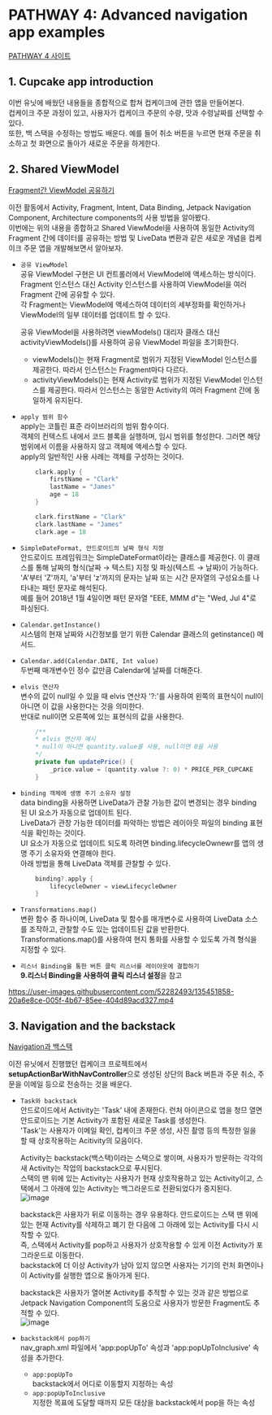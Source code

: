 # PATHWAY 4: Advanced navigation app examples
[PATHWAY 4 사이트](https://developer.android.com/courses/pathways/android-basics-kotlin-unit-3-pathway-4)

## 1. Cupcake app introduction
이번 유닛에 배웠던 내용들을 종합적으로 합쳐 컵케이크에 관한 앱을 만들어본다.</br>
컵케이크 주문 과정이 있고, 사용자가 컵케이크 주문의 수량, 맛과 수령날짜를 선택할 수 있다.</br>
또한, 백 스택을 수정하는 방법도 배운다. 예를 들어 취소 버튼을 누르면 현재 주문을 취소하고 첫 화면으로 돌아가 새로운 주문을 하게한다.

## 2. Shared ViewModel
[Fragment간 ViewModel 공유하기](https://developer.android.com/codelabs/basic-android-kotlin-training-shared-viewmodel?continue=https%3A%2F%2Fdeveloper.android.com%2Fcourses%2Fpathways%2Fandroid-basics-kotlin-unit-3-pathway-4%23codelab-https%3A%2F%2Fdeveloper.android.com%2Fcodelabs%2Fbasic-android-kotlin-training-shared-viewmodel#0)

이전 활동에서 Activity, Fragment, Intent, Data Binding, Jetpack Navigation Component, Architecture components의 사용 방법을 알아봤다.</br>
이번에는 위의 내용을 종합하고 Shared ViewModel을 사용하여 동일한 Activity의 Fragment 간에 데이터를 공유하는 방법 및 LiveData 변환과 같은 새로운 개념을 컵케이크 주문 앱을 개발해보면서 알아보자.


- `공유 ViewModel`</br>
    공유 ViewModel 구현은 UI 컨트롤러에서 ViewModel에 액세스하는 방식이다.</br>
    Fragment 인스턴스 대신 Activity 인스턴스를 사용하여 ViewModel을 여러 Fragment 간에 공유할 수 있다.</br>
    각 Fragment는 ViewModel에 액세스하여 데이터의 세부정화를 확인하거나 ViewModel의 일부 데이터를 업데이트 할 수 있다.

    공유 ViewModel을 사용하려면 viewModels() 대리자 클래스 대신 activityViewModels()를 사용하여 공유 ViewModel 파일을 초기화한다.
    - viewModels()는 현재 Fragment로 범위가 지정된 ViewModel 인스턴스를 제공한다. 따라서 인스턴스는 Fragment마다 다르다.
    - activityViewModels()는 현재 Activity로 범위가 지정된 ViewModel 인스턴스를 제공한다. 따라서 인스턴스는 동알한 Activity의 여러 Fragment 간에 동일하게 유지된다.

- `apply 범위 함수`</br>
    apply는 코틀린 표준 라이브러리의 범위 함수이다.</br>
    객체의 컨텍스트 내에서 코드 블록을 실행하며, 임시 범위를 형성한다. 그러면 해당 범위에서 이름을 사용하지 않고 객체에 액세스할 수 있다.</br>
    apply의 일반적인 사용 사례는 객체를 구성하는 것이다.

    ```kotlin
        clark.apply {
            firstName = "Clark"
            lastName = "James"
            age = 18
        }

        clark.firstName = "Clark"
        clark.lastName = "James"
        clark.age = 18
    ```

- `SimpleDateFormat, 안드로이드의 날짜 형식 지정`</br>
    안드로이드 프레임워크는 SimpleDateFormat이라는 클래스를 제공한다. 이 클래스를 통해 날짜의 형식(날짜 → 텍스트) 지정 및 파싱(텍스트 → 날짜)이 가능하다.</br>
    'A'부터 'Z'까지, 'a'부터 'z'까지의 문자는 날짜 또는 시간 문자열의 구성요소를 나타내는 패턴 문자로 해석된다.</br>
    예를 들어 2018년 1월 4일이면 패턴 문자열 "EEE, MMM d"는 "Wed, Jul 4"로 파싱된다.

- `Calendar.getInstance()`</br>
    시스템의 현재 날짜와 시간정보를 얻기 위한 Calendar 클래스의 getinstance() 메서드.

- `Calendar.add(Calendar.DATE, Int value)`</br>
    두번째 매개변수인 정수 값만큼 Calendar에 날짜를 더해준다.

- `elvis 연산자`</br>
    변수의 값이 null일 수 있을 때 elvis 연산자 '?:'를 사용하여 왼쪽의 표현식이 null이 아니면 이 값을 사용한다는 것을 의미한다.</br>
    반대로 null이면 오른쪽에 있는 표현식의 값을 사용한다.</br>
    ```kotlin
        /**
        * elvis 연산자 예시
        * null이 아니면 quantity.value를 사용, null이면 0을 사용
        */
        private fun updatePrice() {
            _price.value = (quantity.value ?: 0) * PRICE_PER_CUPCAKE
        }
    ```

- `binding 객체에 생명 주기 소유자 설정`</br>
    data binding을 사용하면 LiveData가 관찰 가능한 값이 변경되는 경우 binding 된 UI 요소가 자동으로 업데이트 된다.</br>
    LiveData가 관창 가능한 데이터를 파악하는 방법은 레이아웃 파일의 binding 표현식을 확인하는 것이다.</br>
    UI 요소가 자동으로 업데이트 되도록 하려면 binding.lifecycleOwnewr를 앱의 생명 주기 소유자와 연결해야 한다.</br>
    아래 방법을 통해 LiveData 객체를 관찰할 수 있다.
    ```kotlin
        binding?.apply {
            lifecycleOwner = viewLifecycleOwner
        }
    ```

- `Transformations.map()`</br>
    변환 함수 중 하나이며, LiveData 및 함수를 매개변수로 사용하여 LiveData 소스를 조작하고, 관찰할 수도 있는 업데이트된 값을 반환한다.</br>
    Transformations.map()를 사용하여 현지 통화를 사용할 수 있도록 가격 형식을 지정할 수 있다.

- `리스너 Binding을 통한 버튼 클릭 리스너를 레이아웃에 결합하기`</br>
    **9.리스너 Binding을 사용하여 클릭 리스너 설정**을 참고

https://user-images.githubusercontent.com/52282493/135451858-20a6e8ce-005f-4b67-85ee-404d89acd327.mp4


## 3. Navigation and the backstack
[Navigation과 백스택](https://developer.android.com/codelabs/basic-android-kotlin-training-navigation-backstack?continue=https%3A%2F%2Fdeveloper.android.com%2Fcourses%2Fpathways%2Fandroid-basics-kotlin-unit-3-pathway-4%23codelab-https%3A%2F%2Fdeveloper.android.com%2Fcodelabs%2Fbasic-android-kotlin-training-navigation-backstack#0)

이전 유닛에서 진행했던 컵케이크 프로젝트에서 **setupActionBarWithNavController**으로 생성된 상단의 Back 버튼과 주문 취소, 주문을 이메일 등으로 전송하는 것을 배운다.

- `Task와 backstack`</br>
    안드로이드에서 Activity는 'Task' 내에 존재한다. 런처 아이콘으로 앱을 청므 열면 안드로이드는 기본 Activity가 포함된 새로운 Task를 생성한다.</br>
    'Task'는 사용자가 이메일 확인, 컵케이크 주문 생성, 사진 촬영 등의 특정한 일을 할 때 상호작용하는 Acitivity의 모음이다.

    Activity는 backstack(백스택)이라는 스택으로 쌓이며, 사용자가 방문하는 각각의 새 Activity는 작업의 backstack으로 푸시된다.</br>
    스택의 맨 위에 있는 Activity는 사용자가 현재 상호작용하고 있는 Activity이고, 스택에서 그 아래에 있는 Activity는 백그라운드로 전환되었다가 중지된다.</br>
    ![image](https://user-images.githubusercontent.com/52282493/135725577-c18f5338-24a6-4257-b0ba-c7a908d9dbac.png)

    backstack은 사용자가 뒤로 이동하는 경우 유용하다. 안드로이드는 스택 맨 위에 있는 현재 Activity를 삭제하고 폐기 한 다음에 그 아래에 있는 Activity를 다시 시작할 수 있다.</br>
    즉, 스택에서 Activity를 pop하고 사용자가 상호작용할 수 있게 이전 Activity가 포그라운드로 이동한다.</br>
    backstack에 더 이상 Activity가 남아 있지 않으면 사용자는 기기의 런처 화면이나 이 Activity를 실행한 앱으로 돌아가게 된다.

    backstack은 사용자가 열어본 Activity를 추적할 수 있는 것과 같은 방법으로 Jetpack Navigation Component의 도움으로 사용자가 방문한 Fragment도 추적할 수 있다.</br>
    ![image](https://user-images.githubusercontent.com/52282493/135725923-c6227e07-65a0-4210-8945-77edc48ef0b7.png)

- `backstack에서 pop하기`</br>
    nav_graph.xml 파일에서 'app:popUpTo' 속성과 'app:popUpToInclusive' 속성을 추가한다.</br>
    - `app:popUpTo`</br>
        backstack에서 어디로 이동할지 지정하는 속성
    - `app:popUpToInclusive`</br>
        지정한 목표에 도달할 때까지 모든 대상을 backstack에서 pop을 하는 속성
